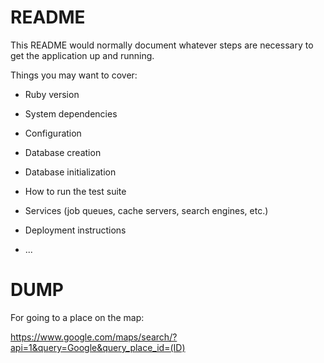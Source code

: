 # README

This README would normally document whatever steps are necessary to get the
application up and running.

Things you may want to cover:

* Ruby version

* System dependencies

* Configuration

* Database creation

* Database initialization

* How to run the test suite

* Services (job queues, cache servers, search engines, etc.)

* Deployment instructions

* ...

# DUMP
For going to a place on the map:

https://www.google.com/maps/search/?api=1&query=Google&query_place_id=(ID)